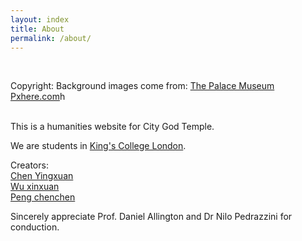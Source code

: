 ```yaml
---
layout: index
title: About
permalink: /about/
---
```

<br>

Copyright:
Background images come from:
<a href="https://en.dpm.org.cn">The Palace Museum</a>
<a href="https://pxhere.com/">Pxhere.com</a>h

<br>
This is a humanities website for City God Temple. 

We are students in <a href="http://KCL.ac.uk">King's College London</a>.

Creators: 
<br>
<a href="mailto:http://Yingxuan.Chen@kcl.ac.uk">Chen Yingxuan</a>
<br>
<a href="mailto:http://Xinxuan.Wu@kcl.ac.uk">Wu xinxuan</a>
<br>
<a href="mailto:http://Chenchen.Peng@kcl.ac.uk">Peng chenchen</a>

Sincerely appreciate Prof. Daniel Allington and Dr Nilo Pedrazzini for conduction.
<br>

